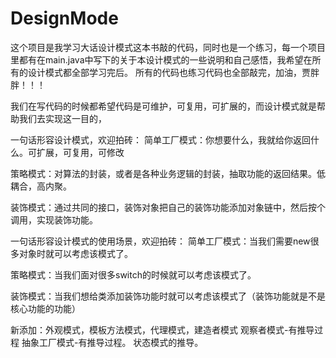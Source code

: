 # DesignMode
这个项目是我学习大话设计模式这本书敲的代码，同时也是一个练习，每一个项目里都有在main.java中写下的关于本设计模式的一些说明和自己感悟，我希望在所有的设计模式都全部学习完后。
所有的代码也练习代码也全部敲完，加油，贾胖胖！！！

我们在写代码的时候都希望代码是可维护，可复用，可扩展的，而设计模式就是帮助我们去实现这一目的，

一句话形容设计模式，欢迎拍砖：
简单工厂模式：你想要什么，我就给你返回什么。可扩展，可复用，可修改

策略模式：对算法的封装，或者是各种业务逻辑的封装，抽取功能的返回结果。低耦合，高内聚。

装饰模式：通过共同的接口，装饰对象把自己的装饰功能添加对象链中，然后按个调用，实现装饰功能。


一句话形容设计模式的使用场景，欢迎拍砖：
简单工厂模式：当我们需要new很多对象时就可以考虑该模式了。

策略模式：当我们面对很多switch的时候就可以考虑该模式了。

装饰模式：当我们想给类添加装饰功能时就可以考虑该模式了（装饰功能就是不是核心功能的功能）

新添加：外观模式，模板方法模式，代理模式，建造者模式
观察者模式-有推导过程
抽象工厂模式-有推导过程。
状态模式的推导。
